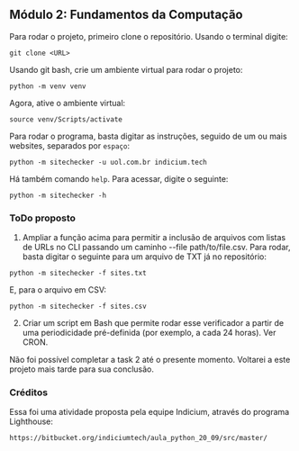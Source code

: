 ## Módulo 2: Fundamentos da Computação

Para rodar o projeto, primeiro clone o repositório. Usando o terminal digite:

```
git clone <URL>
```

Usando git bash, crie um ambiente virtual para rodar o projeto:

```
python -m venv venv
```

Agora, ative o ambiente virtual:

```
source venv/Scripts/activate
```

Para rodar o programa, basta digitar as instruções, seguido de um ou mais websites, separados por `espaço`:

```
python -m sitechecker -u uol.com.br indicium.tech
```

Há também comando `help`. Para acessar, digite o seguinte:

```
python -m sitechecker -h
```

### ToDo proposto

1. Ampliar a função acima para permitir a inclusão de arquivos com listas de URLs no CLI passando um caminho --file path/to/file.csv. Para rodar, basta digitar o seguinte para um arquivo de TXT já no repositório:

```
python -m sitechecker -f sites.txt
```

E, para o arquivo em CSV:

```
python -m sitechecker -f sites.csv
```

2. Criar um script em Bash que permite rodar esse verificador a partir de uma periodicidade pré-definida (por exemplo, a cada 24 horas). Ver CRON.

Não foi possível completar a task 2 até o presente momento. Voltarei a este projeto mais tarde para sua conclusão.

### Créditos

Essa foi uma atividade proposta pela equipe Indicium, através do programa Lighthouse:

```
https://bitbucket.org/indiciumtech/aula_python_20_09/src/master/
```
